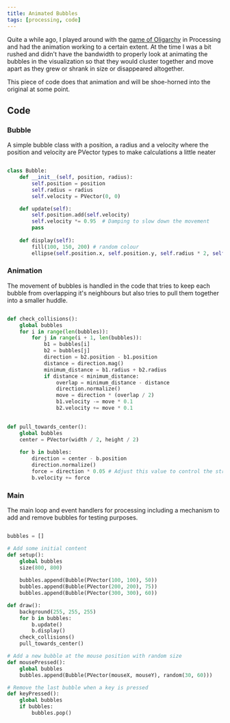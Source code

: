 ```yaml
---
title: Animated Bubbles
tags: [processing, code]
---
```


Quite a while ago, I played around with the <a href="2020-01-31-game-of-oligarchy-3.md">game of Oligarchy</a> in Processing 
and had the animation working to a certain extent. At the time I was a bit rushed and didn't have the bandwidth to properly 
look at animating the bubbles in the visualization so that they would cluster together and move apart as they grew or shrank 
in size or disappeared altogether. 

This piece of code does that animation and will be shoe-horned into the original at some point.

## Code


### Bubble

A simple bubble class with a position, a radius and a velocity where the position and velocity are PVector types to make 
calculations a little neater


```python

class Bubble:
    def __init__(self, position, radius):
        self.position = position
        self.radius = radius
        self.velocity = PVector(0, 0)

    def update(self):
        self.position.add(self.velocity)
        self.velocity *= 0.95  # Damping to slow down the movement
        pass
        
    def display(self):
        fill(100, 150, 200) # random colour
        ellipse(self.position.x, self.position.y, self.radius * 2, self.radius * 2)

```

### Animation

The movement of bubbles is handled in the code that tries to keep each bubble from overlapping it's neighbours 
but also tries to pull them together into a smaller huddle.

```python

def check_collisions():
    global bubbles
    for i in range(len(bubbles)):
        for j in range(i + 1, len(bubbles)):
            b1 = bubbles[i]
            b2 = bubbles[j]
            direction = b2.position - b1.position
            distance = direction.mag()
            minimum_distance = b1.radius + b2.radius
            if distance < minimum_distance:
                overlap = minimum_distance - distance
                direction.normalize()
                move = direction * (overlap / 2)
                b1.velocity -= move * 0.1
                b2.velocity += move * 0.1
                

def pull_towards_center():
    global bubbles
    center = PVector(width / 2, height / 2)
    
    for b in bubbles:
        direction = center - b.position
        direction.normalize()
        force = direction * 0.05 # Adjust this value to control the strength of the pull
        b.velocity += force

```

### Main

The main loop and event handlers for processing including a mechanism to add and remove 
bubbles for testing purposes.

```python

bubbles = []

# Add some initial content
def setup():
    global bubbles
    size(800, 800)
    
    bubbles.append(Bubble(PVector(100, 100), 50))
    bubbles.append(Bubble(PVector(200, 200), 75))
    bubbles.append(Bubble(PVector(300, 300), 60))

def draw():
    background(255, 255, 255)
    for b in bubbles:
        b.update()
        b.display()
    check_collisions()
    pull_towards_center()

# Add a new bubble at the mouse position with random size
def mousePressed():
    global bubbles
    bubbles.append(Bubble(PVector(mouseX, mouseY), random(30, 60)))

# Remove the last bubble when a key is pressed
def keyPressed():
    global bubbles
    if bubbles:
        bubbles.pop()
```
